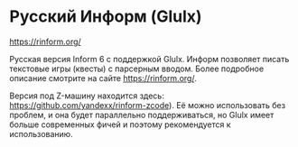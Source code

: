 # Русский Информ (Glulx)

https://rinform.org/

Русская версия Inform 6 с поддержкой Glulx. Информ позволяет писать текстовые игры (квесты) с парсерным вводом. Более подробное описание смотрите на сайте <https://rinform.org/>.

Версия под Z-машину находится здесь: https://github.com/yandexx/rinform-zcode). Её можно использовать без проблем, и она будет параллельно поддерживаться, но Glulx имеет больше современных фичей и поэтому рекомендуется к использованию.
